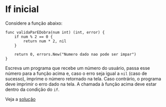# If inicial

Considere a função abaixo:

```
func validaParEDobra(num int) (int, error) {
    if num % 2 == 0 {
        return num * 2, nil
    }

    return 0, errors.New("Numero dado nao pode ser impar")
}
```

Escreva um programa que recebe um número do usuário, passa esse número para a
função acima e, caso o erro seja igual a `nil` (caso de sucesso), imprime o
número retornado na tela. Caso contrário, o programa deve imprimir o erro dado
na tela. A chamada à função acima deve estar dentro da condição do `if`.

Veja a [solução](./solucoes/03-if-inicial.go)